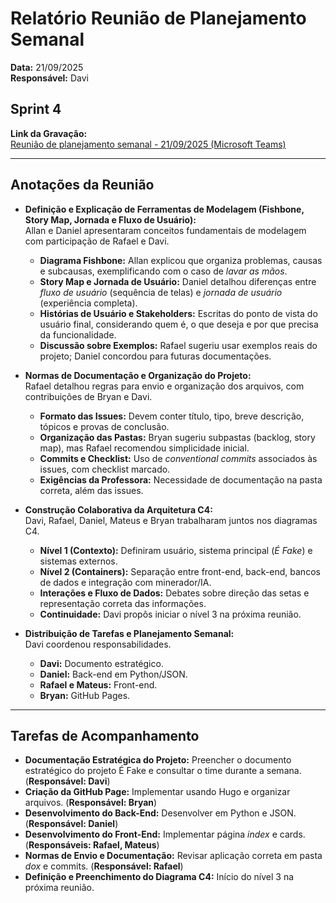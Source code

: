 # Relatório Reunião de Planejamento Semanal  
**Data:** 21/09/2025  
**Responsável:** Davi  

## Sprint 4  

**Link da Gravação:**  
[Reunião de planejamento semanal - 21/09/2025 (Microsoft Teams)](https://teams.microsoft.com/l/meetingrecap?driveId=b%21PRG_ajLi9Ee_nbRzZ5XZCVEOvym4_P1HuEZ-flZFryGeiQpLxWrzToCHWhTsFwYy&driveItemId=01OEJPBZT65YDFWF27YJG35EGPX7UO4V5E&sitePath=https%3A%2F%2Funbbr.sharepoint.com%2Fsites%2FMDSSquad8%2FDocumentos%2520Compartilhados%2FGeneral%2FRecordings%2FReuni%25C3%25A3o%2520em%2520General-20250921_143458-Grava%25C3%25A7%25C3%25A3o%2520de%2520Reuni%25C3%25A3o.mp4%3Fweb%3D1&fileUrl=https%3A%2F%2Funbbr.sharepoint.com%2Fsites%2FMDSSquad8%2FDocumentos%2520Compartilhados%2FGeneral%2FRecordings%2FReuni%25C3%25A3o%2520em%2520General-20250921_143458-Grava%25C3%25A7%25C3%25A3o%2520de%2520Reuni%25C3%25A3o.mp4%3Fweb%3D1)  

---

## Anotações da Reunião  

- **Definição e Explicação de Ferramentas de Modelagem (Fishbone, Story Map, Jornada e Fluxo de Usuário):**  
  Allan e Daniel apresentaram conceitos fundamentais de modelagem com participação de Rafael e Davi.  

  - **Diagrama Fishbone:** Allan explicou que organiza problemas, causas e subcausas, exemplificando com o caso de *lavar as mãos*.  
  - **Story Map e Jornada de Usuário:** Daniel detalhou diferenças entre *fluxo de usuário* (sequência de telas) e *jornada de usuário* (experiência completa).  
  - **Histórias de Usuário e Stakeholders:** Escritas do ponto de vista do usuário final, considerando quem é, o que deseja e por que precisa da funcionalidade.  
  - **Discussão sobre Exemplos:** Rafael sugeriu usar exemplos reais do projeto; Daniel concordou para futuras documentações.  

- **Normas de Documentação e Organização do Projeto:**  
  Rafael detalhou regras para envio e organização dos arquivos, com contribuições de Bryan e Davi.  

  - **Formato das Issues:** Devem conter título, tipo, breve descrição, tópicos e provas de conclusão.  
  - **Organização das Pastas:** Bryan sugeriu subpastas (backlog, story map), mas Rafael recomendou simplicidade inicial.  
  - **Commits e Checklist:** Uso de *conventional commits* associados às issues, com checklist marcado.  
  - **Exigências da Professora:** Necessidade de documentação na pasta correta, além das issues.  

- **Construção Colaborativa da Arquitetura C4:**  
  Davi, Rafael, Daniel, Mateus e Bryan trabalharam juntos nos diagramas C4.  

  - **Nível 1 (Contexto):** Definiram usuário, sistema principal (*É Fake*) e sistemas externos.  
  - **Nível 2 (Containers):** Separação entre front-end, back-end, bancos de dados e integração com minerador/IA.  
  - **Interações e Fluxo de Dados:** Debates sobre direção das setas e representação correta das informações.  
  - **Continuidade:** Davi propôs iniciar o nível 3 na próxima reunião.  

- **Distribuição de Tarefas e Planejamento Semanal:**  
  Davi coordenou responsabilidades.  

  - **Davi:** Documento estratégico.  
  - **Daniel:** Back-end em Python/JSON.  
  - **Rafael e Mateus:** Front-end.  
  - **Bryan:** GitHub Pages.  

---

## Tarefas de Acompanhamento  

- **Documentação Estratégica do Projeto:** Preencher o documento estratégico do projeto É Fake e consultar o time durante a semana. (**Responsável: Davi**)  
- **Criação da GitHub Page:** Implementar usando Hugo e organizar arquivos. (**Responsável: Bryan**)  
- **Desenvolvimento do Back-End:** Desenvolver em Python e JSON. (**Responsável: Daniel**)  
- **Desenvolvimento do Front-End:** Implementar página *index* e cards. (**Responsáveis: Rafael, Mateus**)  
- **Normas de Envio e Documentação:** Revisar aplicação correta em pasta *dox* e commits. (**Responsável: Rafael**)  
- **Definição e Preenchimento do Diagrama C4:** Início do nível 3 na próxima reunião.  
